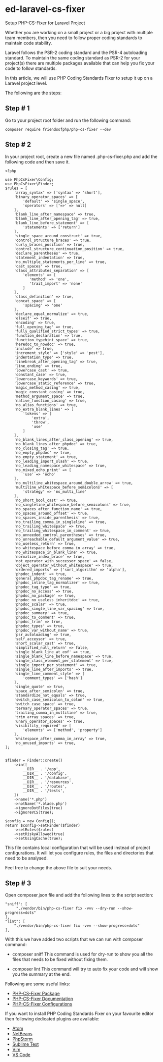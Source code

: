 # ed-laravel-cs-fixer
Setup PHP-CS-Fixer for Laravel Project

Whether you are working on a small project or a big project with multiple team members, then you need to follow proper coding standards to maintain code stability.

Laravel follows the PSR-2 coding standard and the PSR-4 autoloading standard. To maintain the same coding standard as PSR-2 for your project(s) there are multiple packages available that can help you fix your code to follow standards.

In this article, we will use PHP Coding Standards Fixer to setup it up on a Laravel project level.

The following are the steps:

## Step # 1

Go to your project root folder and run the following command:

```
composer require friendsofphp/php-cs-fixer --dev
```

## Step # 2

In your project root, create a new file named .php-cs-fixer.php and add the following code and then save it.

```
<?php

use PhpCsFixer\Config;
use PhpCsFixer\Finder;
$rules = [
    'array_syntax' => ['syntax' => 'short'],
    'binary_operator_spaces' => [
        'default' => 'single_space',
        'operators' => ['=>' => null]
    ],
    'blank_line_after_namespace' => true,
    'blank_line_after_opening_tag' => true,
    'blank_line_before_statement' => [
        'statements' => ['return']
    ],
    'single_space_around_construct' => true,
    'control_structure_braces' => true,
    'curly_braces_position' => true,
    'control_structure_continuation_position' => true,
    'declare_parentheses' => true,
    'statement_indentation' => true,
    'no_multiple_statements_per_line' => true,
    'cast_spaces' => true,
    'class_attributes_separation' => [
        'elements' => [
           'method' => 'one',
           'trait_import' => 'none'
        ]
    ],
    'class_definition' => true,
    'concat_space' => [
        'spacing' => 'one'
    ],
    'declare_equal_normalize' => true,
    'elseif' => true,
    'encoding' => true,
    'full_opening_tag' => true,
    'fully_qualified_strict_types' => true,
    'function_declaration' => true,
    'function_typehint_space' => true,
    'heredoc_to_nowdoc' => true,
    'include' => true,
    'increment_style' => ['style' => 'post'],
    'indentation_type' => true,
    'linebreak_after_opening_tag' => true,
    'line_ending' => true,
    'lowercase_cast' => true,
    'constant_case' => true,
    'lowercase_keywords' => true,
    'lowercase_static_reference' => true,    
    'magic_method_casing' => true,
    'magic_constant_casing' => true,
    'method_argument_space' => true,
    'native_function_casing' => true,
    'no_alias_functions' => true,
    'no_extra_blank_lines' => [
        'tokens' => [
            'extra',
            'throw',
            'use'
        ]
    ],
    'no_blank_lines_after_class_opening' => true,
    'no_blank_lines_after_phpdoc' => true,
    'no_closing_tag' => true,
    'no_empty_phpdoc' => true,
    'no_empty_statement' => true,
    'no_leading_import_slash' => true,
    'no_leading_namespace_whitespace' => true,
    'no_mixed_echo_print' => [
        'use' => 'echo'
    ],
    'no_multiline_whitespace_around_double_arrow' => true,
    'multiline_whitespace_before_semicolons' => [
        'strategy' => 'no_multi_line'
    ],
    'no_short_bool_cast' => true,
    'no_singleline_whitespace_before_semicolons' => true,
    'no_spaces_after_function_name' => true,
    'no_spaces_around_offset' => true,
    'no_spaces_inside_parenthesis' => true,
    'no_trailing_comma_in_singleline' => true,
    'no_trailing_whitespace' => true,
    'no_trailing_whitespace_in_comment' => true,
    'no_unneeded_control_parentheses' => true,
    'no_unreachable_default_argument_value' => true,
    'no_useless_return' => true,
    'no_whitespace_before_comma_in_array' => true,
    'no_whitespace_in_blank_line' => true,
    'normalize_index_brace' => true,
    'not_operator_with_successor_space' => false,
    'object_operator_without_whitespace' => true,
    'ordered_imports' => ['sort_algorithm' => 'alpha'],
    'phpdoc_indent' => true,
    'general_phpdoc_tag_rename' => true,
    'phpdoc_inline_tag_normalizer' => true,
    'phpdoc_tag_type' => true,
    'phpdoc_no_access' => true,
    'phpdoc_no_package' => true,
    'phpdoc_no_useless_inheritdoc' => true,
    'phpdoc_scalar' => true,
    'phpdoc_single_line_var_spacing' => true,
    'phpdoc_summary' => true,
    'phpdoc_to_comment' => true,
    'phpdoc_trim' => true,
    'phpdoc_types' => true,
    'phpdoc_var_without_name' => true,
    'psr_autoloading' => true,
    'self_accessor' => true,
    'short_scalar_cast' => true,
    'simplified_null_return' => false,
    'single_blank_line_at_eof' => true,
    'single_blank_line_before_namespace' => true,
    'single_class_element_per_statement' => true,
    'single_import_per_statement' => true,
    'single_line_after_imports' => true,
    'single_line_comment_style' => [
        'comment_types' => ['hash']
    ],
    'single_quote' => true,
    'space_after_semicolon' => true,
    'standardize_not_equals' => true,
    'switch_case_semicolon_to_colon' => true,
    'switch_case_space' => true,
    'ternary_operator_spaces' => true,
    'trailing_comma_in_multiline' => true,
    'trim_array_spaces' => true,
    'unary_operator_spaces' => true,
    'visibility_required' => [
        'elements' => ['method', 'property']
    ],
    'whitespace_after_comma_in_array' => true,
    'no_unused_imports' => true,
];


$finder = Finder::create()
    ->in([
        __DIR__ . '/app',
        __DIR__ . '/config',
        __DIR__ . '/database',
        __DIR__ . '/resources',
        __DIR__ . '/routes',
        __DIR__ . '/tests',
    ])
    ->name('*.php')
    ->notName('*.blade.php')
    ->ignoreDotFiles(true)
    ->ignoreVCS(true);

$config = new Config();
return $config->setFinder($finder)
    ->setRules($rules)
    ->setRiskyAllowed(true)
    ->setUsingCache(true);
```

This file contains local configuration that will be used instead of project configurations. It will let you configure rules, the files and directories that need to be analysed.

Feel free to change the above file to suit your needs.

## Step # 3

Open composer.json file and add the following lines to the script section:

```
"sniff": [
     "./vendor/bin/php-cs-fixer fix -vvv --dry-run --show-progress=dots"
],
"lint": [
    "./vendor/bin/php-cs-fixer fix -vvv --show-progress=dots"
],
```

With this we have added two scripts that we can run with composer command:

- composer sniff
  This command is used for dry-run to show you all the files that needs to be fixed without fixing them.

- composer lint
  This command will try to auto fix your code and will show you the summary at the end.

Following are some useful links:

- [PHP-CS-Fixer Package](https://github.com/FriendsOfPHP/PHP-CS-Fixer)
- [PHP-CS-Fixer Documentation](https://github.com/PHP-CS-Fixer/PHP-CS-Fixer/blob/master/doc/usage.rst)
- [PHP-CS-Fixer Configurations](https://mlocati.github.io/php-cs-fixer-configurator/#version:3.16)

If you want to install PHP Coding Standards Fixer on your favourite editor then following dedicated plugins are available:

- [Atom](https://github.com/Glavin001/atom-beautify)
- [NetBeans](https://plugins.netbeans.apache.org/catalogue/?id=36)
- [PhpStorm](https://medium.com/@valeryan/how-to-configure-phpstorm-to-use-php-cs-fixer-1844991e521f)
- [Sublime Text](https://github.com/benmatselby/sublime-phpcs)
- [Vim](https://github.com/stephpy/vim-php-cs-fixer)
- [VS Code](https://github.com/junstyle/vscode-php-cs-fixer)


